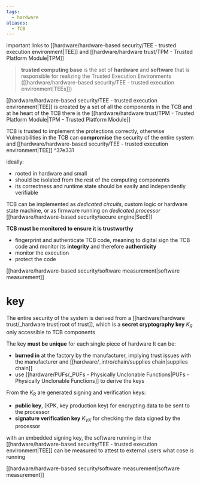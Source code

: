 ```yaml
---
tags:
  - hardware
aliases:
  - TCB
---
```

important links to [[hardware/hardware-based security/TEE - trusted execution environment|TEE]] and [[hardware/hardware trust/TPM - Trusted Platform Module|TPM]]


> **trusted computing base** is the set of **hardware** and **software** that is responsible for realizing the Trusted Execution Environments ([[hardware/hardware-based security/TEE - trusted execution environment|TEEs]])


[[hardware/hardware-based security/TEE - trusted execution environment|TEE]] is created by a set of all the components in the TCB and at he heart of the TCB there is the [[hardware/hardware trust/TPM - Trusted Platform Module|TPM - Trusted Platform Module]]



TCB is trusted to implement the protections correctly, otherwise Vulnerabilities in the TCB can **compromise** the security of the entire system and [[hardware/hardware-based security/TEE - trusted execution environment|TEE]] ^37e331

ideally: 
- rooted in hardware and small
- should be isolated from the rest of the computing components
- its correctness and runtime state should be easily and independently verifiable 

TCB can be implemented as *dedicated circuits*, custom logic or hardware state machine, or as firmware running on *dedicated processor* [[hardware/hardware-based security/secure engine|SecE]]

**TCB must be monitored to ensure it is trustworthy**
- fingerprint and authenticate TCB code, meaning to digital sign the TCB code and monitor its **integrity** and therefore **authenticity**
- monitor the execution
- protect the code

[[hardware/hardware-based security/software measurement|software measurement]]

# key
The entire security of the system is derived from a [[hardware/hardware trust/_hardware trust|root of trust]], which is a **secret cryptography key** $K_R$ only accessible to TCB components

The key **must be unique** for each single piece of hardware
It can be:
- **burned in** at the factory by the manufacturer, implying trust issues with the manufacturer and [[hardware/_intro/chain/supplies chain|supplies chain]]
- use [[hardware/PUFs/_PUFs - Physically Unclonable Functions|PUFs - Physically Unclonable Functions]] to derive the keys



From the $K_R$ are generated signing and verification keys:
- **public key**, (KPK, key production key) for encrypting data to be sent to the processor
- **signature verification key** $K_{VK}$ for checking the data signed by the processor


with an embedded signing key, the software running in the [[hardware/hardware-based security/TEE - trusted execution environment|TEE]] can be measured to attest to external users what cose is running

[[hardware/hardware-based security/software measurement|software measurement]]

